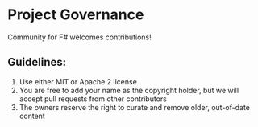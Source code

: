 # Project Governance

Community for F# welcomes contributions!

## Guidelines:

1. Use either MIT or Apache 2 license
2. You are free to add your name as the copyright holder, but we will accept pull requests from other contributors
3. The owners reserve the right to curate and remove older, out-of-date content

